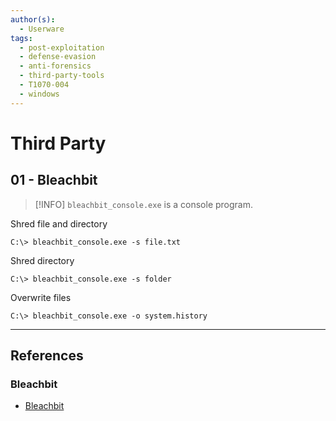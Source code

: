 ```yaml
---
author(s):
  - Userware
tags:
  - post-exploitation
  - defense-evasion
  - anti-forensics
  - third-party-tools
  - T1070-004
  - windows
---
```

# Third Party

## 01 - Bleachbit

> [!INFO]
> `bleachbit_console.exe` is a console program.

Shred file and directory

```
C:\> bleachbit_console.exe -s file.txt
```

Shred directory

```
C:\> bleachbit_console.exe -s folder
```

Overwrite files

```
C:\> bleachbit_console.exe -o system.history
```

---
## References

### Bleachbit

- [Bleachbit](https://docs.bleachbit.org/doc/command-line-interface.html)